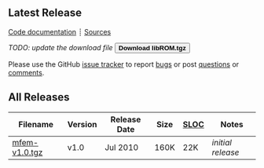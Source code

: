 ## Latest Release


[Code documentation](http://software.llnl.gov/libROM/html/index.html)
┊ [Sources](https://github.com/LLNL/libROM)

*TODO: update the download file*
[<button type="button" class="btn btn-success">
**Download libROM.tgz**
</button>](https://bit.ly/mfem-4-2)

Please use the GitHub [issue tracker](https://github.com/LLNL/libROM/issues)
to report [bugs](https://github.com/LLNL/libROM/issues/new?labels=bug)
or post [questions](https://github.com/LLNL/libROM/issues/new?labels=question) 
or [comments](https://github.com/LLNL/libROM/issues/new?labels=comments).

## All Releases

 **Filename** | **Version** | **Release Date** | **Size** | **[SLOC](https://github.com/AlDanial/cloc)** | **Notes** |
 ------------ | ----------- | ---------------- | -------- | --------------------------------------- | --------- |
 [mfem-v1.0.tgz](http://goo.gl/gY141R) | v1.0 | Jul 2010 | 160K | 22K | *initial release* |
